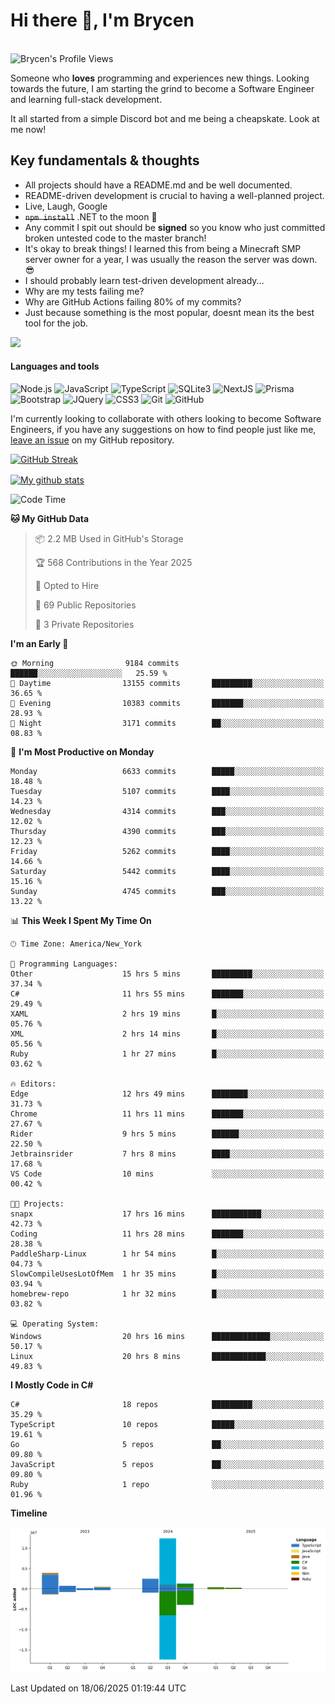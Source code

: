 # Hi there 👋, I'm Brycen

<br>
<img src="https://komarev.com/ghpvc/?username=BrycensRanch" alt="Brycen's Profile Views" />

Someone who **loves** programming and experiences new things. Looking towards the future, I am starting the grind to become a Software Engineer and learning full-stack development.

It all started from a simple Discord bot and me being a cheapskate. Look at me now!

## Key fundamentals & thoughts

- All projects should have a README.md and be well documented.
- README-driven development is crucial to having a well-planned project.
- Live, Laugh, Google
- ~~`npm install`~~ .NET to the moon 🚀
- Any commit I spit out should be **signed** so you know who just committed broken untested code to the master branch!
- It's okay to break things! I learned this from being a Minecraft SMP server owner for a year, I was usually the reason the server was down. 😎
- I should probably learn test-driven development already...
- Why are my tests failing me?
- Why are GitHub Actions failing 80% of my commits? 
- Just because something is the most popular, doesnt mean its the best tool for the job.

<img src="https://res.cloudinary.com/practicaldev/image/fetch/s--OoBLh7-Q--/c_limit%2Cf_auto%2Cfl_progressive%2Cq_auto%2Cw_880/https://cdn-images-1.medium.com/max/1614/1%2A8BlqJ8lNVZzuRjAg1mZ50w.png" height="400"/>

<h4>Languages and tools</h4>
<p>
  <img src="https://img.shields.io/badge/node.js%20-%2343853D.svg?&style=for-the-badge&logo=node.js&logoColor=white" alt="Node.js" />
  <img src="https://img.shields.io/badge/javascript%20-%23323330.svg?&style=for-the-badge&logo=javascript&logoColor=%23F7DF1E" alt="JavaScript" />
  <img src="https://img.shields.io/badge/typescript%20-%23323330.svg?&style=for-the-badge&logo=typescript&logoColor=#3467eb" alt="TypeScript" />
  <img src="https://img.shields.io/badge/sqlite3%20-%23323330.svg?&style=for-the-badge&logo=sqlite&logoColor=#3467eb" alt="SQLite3" />
  <img src="https://img.shields.io/badge/Next.JS%20-%23323330.svg?&style=for-the-badge&logo=next.js&logoColor=#3467eb" alt="NextJS" />
  <img src="https://img.shields.io/badge/Prisma%20-%23323330.svg?&style=for-the-badge&logo=prisma&logoColor=#3467eb" alt="Prisma" />
  <img src="https://img.shields.io/badge/bootstrap%20-%23323330.svg?&style=for-the-badge&logo=bootstrap" alt="Bootstrap" />
  <img src="https://img.shields.io/badge/jquery%20-%23323330.svg?&style=for-the-badge&logo=jquery" alt="JQuery" />
  <img src="https://img.shields.io/badge/css3%20-%23323330.svg?&style=for-the-badge&logo=css3" alt="CSS3" />
  <img src="https://img.shields.io/badge/git%20-%23323330.svg?&style=for-the-badge&logo=git" alt="Git" />
  <img src="https://img.shields.io/badge/github%20-%23323330.svg?&style=for-the-badge&logo=github" alt="GitHub" />
</p>

 I'm currently looking to collaborate with others looking to become Software Engineers, if you have any suggestions on how to find people just like me, [leave an issue](https://github.com/BrycensRanch/BrycensRanch/issues/new) on my GitHub repository.
 
 <p><a href="https://git.io/streak-stats"><img src=https://github-readme-streak-stats-eight.vercel.app?user=BrycensRanch&amp;theme=dark&amp;hide_border=true&fire=EB5454&amp;ring=0CEB19" alt="GitHub Streak"></a></p>

<a href="https://github.com/anuraghazra/github-readme-stats">
  <img align="center" src="https://github-readme-stats.anuraghazra1.vercel.app/api?username=BrycensRanch&show_icons=true&line_height=27&include_all_commits=true" alt="My github stats" />
</a>

<!--START_SECTION:waka-->
![Code Time](http://img.shields.io/badge/Code%20Time-2%2C209%20hrs%2041%20mins-blue)

**🐱 My GitHub Data** 

> 📦 2.2 MB Used in GitHub's Storage 
 > 
> 🏆 568 Contributions in the Year 2025
 > 
> 💼 Opted to Hire
 > 
> 📜 69 Public Repositories 
 > 
> 🔑 3 Private Repositories 
 > 
**I'm an Early 🐤** 

```text
🌞 Morning                9184 commits        ██████░░░░░░░░░░░░░░░░░░░   25.59 % 
🌆 Daytime                13155 commits       █████████░░░░░░░░░░░░░░░░   36.65 % 
🌃 Evening                10383 commits       ███████░░░░░░░░░░░░░░░░░░   28.93 % 
🌙 Night                  3171 commits        ██░░░░░░░░░░░░░░░░░░░░░░░   08.83 % 
```
📅 **I'm Most Productive on Monday** 

```text
Monday                   6633 commits        █████░░░░░░░░░░░░░░░░░░░░   18.48 % 
Tuesday                  5107 commits        ████░░░░░░░░░░░░░░░░░░░░░   14.23 % 
Wednesday                4314 commits        ███░░░░░░░░░░░░░░░░░░░░░░   12.02 % 
Thursday                 4390 commits        ███░░░░░░░░░░░░░░░░░░░░░░   12.23 % 
Friday                   5262 commits        ████░░░░░░░░░░░░░░░░░░░░░   14.66 % 
Saturday                 5442 commits        ████░░░░░░░░░░░░░░░░░░░░░   15.16 % 
Sunday                   4745 commits        ███░░░░░░░░░░░░░░░░░░░░░░   13.22 % 
```


📊 **This Week I Spent My Time On** 

```text
🕑︎ Time Zone: America/New_York

💬 Programming Languages: 
Other                    15 hrs 5 mins       █████████░░░░░░░░░░░░░░░░   37.34 % 
C#                       11 hrs 55 mins      ███████░░░░░░░░░░░░░░░░░░   29.49 % 
XAML                     2 hrs 19 mins       █░░░░░░░░░░░░░░░░░░░░░░░░   05.76 % 
XML                      2 hrs 14 mins       █░░░░░░░░░░░░░░░░░░░░░░░░   05.56 % 
Ruby                     1 hr 27 mins        █░░░░░░░░░░░░░░░░░░░░░░░░   03.62 % 

🔥 Editors: 
Edge                     12 hrs 49 mins      ████████░░░░░░░░░░░░░░░░░   31.73 % 
Chrome                   11 hrs 11 mins      ███████░░░░░░░░░░░░░░░░░░   27.67 % 
Rider                    9 hrs 5 mins        ██████░░░░░░░░░░░░░░░░░░░   22.50 % 
Jetbrainsrider           7 hrs 8 mins        ████░░░░░░░░░░░░░░░░░░░░░   17.68 % 
VS Code                  10 mins             ░░░░░░░░░░░░░░░░░░░░░░░░░   00.42 % 

🐱‍💻 Projects: 
snapx                    17 hrs 16 mins      ███████████░░░░░░░░░░░░░░   42.73 % 
Coding                   11 hrs 28 mins      ███████░░░░░░░░░░░░░░░░░░   28.38 % 
PaddleSharp-Linux        1 hr 54 mins        █░░░░░░░░░░░░░░░░░░░░░░░░   04.73 % 
SlowCompileUsesLotOfMem  1 hr 35 mins        █░░░░░░░░░░░░░░░░░░░░░░░░   03.94 % 
homebrew-repo            1 hr 32 mins        █░░░░░░░░░░░░░░░░░░░░░░░░   03.82 % 

💻 Operating System: 
Windows                  20 hrs 16 mins      █████████████░░░░░░░░░░░░   50.17 % 
Linux                    20 hrs 8 mins       ████████████░░░░░░░░░░░░░   49.83 % 
```

**I Mostly Code in C#** 

```text
C#                       18 repos            █████████░░░░░░░░░░░░░░░░   35.29 % 
TypeScript               10 repos            █████░░░░░░░░░░░░░░░░░░░░   19.61 % 
Go                       5 repos             ██░░░░░░░░░░░░░░░░░░░░░░░   09.80 % 
JavaScript               5 repos             ██░░░░░░░░░░░░░░░░░░░░░░░   09.80 % 
Ruby                     1 repo              ░░░░░░░░░░░░░░░░░░░░░░░░░   01.96 % 
```



**Timeline**

![Lines of Code chart](https://raw.githubusercontent.com/BrycensRanch/BrycensRanch/main/assets/bar_graph.png)


 Last Updated on 18/06/2025 01:19:44 UTC
<!--END_SECTION:waka-->

<!--
**BrycensRanch/BrycensRanch** is a ✨ _special_ ✨ repository because its `README.md` (this file) appears on your GitHub profile.

Here are some ideas to get you started:

- 🔭 I’m currently working on ...
- 🌱 I’m currently learning ...
- 👯 I’m looking to collaborate on ...
- 🤔 I’m looking for help with ...
- 💬 Ask me about ...
- 📫 How to reach me: ...
- 😄 Pronouns: ...
- ⚡ Fun fact: ...
-->
